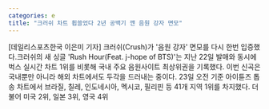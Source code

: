 ```yaml
---
categories: e
title: "크러쉬 차트 휩쓸었다 2년 공백기 깬 음원 강자 면모"
---
```

[데일리스포츠한국 이은미 기자] 크러쉬(Crush)가 &#39;음원 강자&#39; 면모를 다시 한번 입증했다.크러쉬의 새 싱글 &#39;Rush Hour(Feat. j-hope of BTS)&#39;는 지난 22일 발매와 동시에 벅스 실시간 차트 1위를 비롯해 국내 주요 음원사이트 최상위권을 기록했다. 이번 신곡은 국내뿐만 아니라 해외 차트에서도 두각을 드러내는 중이다. 23일 오전 기준 아이튠즈 톱 송 차트에서 브라질, 칠레, 인도네시아, 멕시코, 필리핀 등 41개 지역 1위를 차지했다. 더불어 미국 2위, 일본 3위, 영국 4위